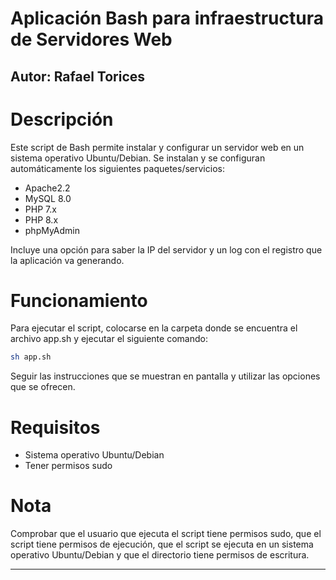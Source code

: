 # Aplicación Bash para infraestructura de Servidores Web
## Autor: Rafael Torices

# Descripción
Este script de Bash permite instalar y configurar un servidor web en un sistema operativo Ubuntu/Debian.
Se instalan y se configuran automáticamente los siguientes paquetes/servicios:

- Apache2.2
- MySQL 8.0
- PHP 7.x
- PHP 8.x
- phpMyAdmin

Incluye una opción para saber la IP del servidor y un log con el registro que la aplicación va generando.

# Funcionamiento

Para ejecutar el script, colocarse en la carpeta donde se encuentra el archivo app.sh y ejecutar el siguiente comando:

```bash
sh app.sh
```
Seguir las instrucciones que se muestran en pantalla y utilizar las opciones que se ofrecen.

# Requisitos

- Sistema operativo Ubuntu/Debian
- Tener permisos sudo

# Nota

Comprobar que el usuario que ejecuta el script tiene permisos sudo, que el script tiene permisos de ejecución, que el script se ejecuta en un sistema operativo Ubuntu/Debian y que el directorio tiene permisos de escritura.

---